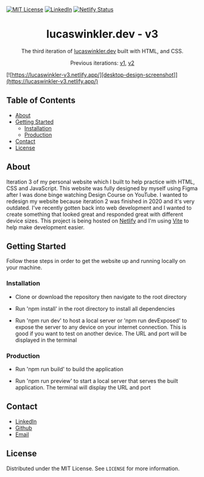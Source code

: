 [![MIT License][license-shield]][license-url]
[![LinkedIn][linkedin-shield]][linkedin-url]
[![Netlify Status](https://api.netlify.com/api/v1/badges/1a36b2f6-a4fa-4859-ab1a-d37aa8fef9d8/deploy-status)](https://app.netlify.com/sites/lucaswinkler-v3/deploys)

<h1 align="center">
  lucaswinkler.dev - v3
</h1>
<p align="center">
  The third iteration of <a href="https://lucaswinkler.dev" target="_blank"rel="noopener noreferrer">lucaswinkler.dev</a> built with HTML, and CSS.
</p>
<p align="center">
  Previous iterations:
  <a href="https://github.com/LucasWinkler/personal-site-v1" target="_blank" rel="noopener noreferrer">v1</a>,
  <a href="https://github.com/LucasWinkler/personal-site" target="_blank" rel="noopener noreferrer">v2</a>

[![https://lucaswinkler-v3.netlify.app/][desktop-design-screenshot]](https://lucaswinkler-v3.netlify.app/)

</p>

## Table of Contents

- [About](#about)
- [Getting Started](#getting-started)
  - [Installation](#installation)
  - [Production](#production)
- [Contact](#contact)
- [License](#license)

## About

Iteration 3 of my personal website which I built to help practice with HTML, CSS and JavaScript. This website was fully designed by myself using Figma after I was done binge watching Design Course on YouTube. I wanted to redesign my website because iteration 2 was finished in 2020 and it's very outdated. I've recently gotten back into web development and I wanted to create something that looked great and responded great with different device sizes. This project is being hosted on <a href="https://www.netlify.com/" target="_blank" rel="noopener noreferrer">Netlify</a> and I'm using <a href="https://vitejs.dev/" target="_blank" rel="noopener noreferrer">Vite</a> to help make development easier.

## Getting Started

Follow these steps in order to get the website up and running locally on your machine.

### Installation

- Clone or download the repository then navigate to the root directory

- Run 'npm install' in the root directory to install all dependencies

- Run 'npm run dev' to host a local server or 'npm run devExposed' to expose the server to any device on your internet connection. This is good if you want to test on another device. The URL and port will be displayed in the terminal

### Production

- Run 'npm run build' to build the application

- Run 'npm run preview' to start a local server that serves the built application. The terminal will display the URL and port

## Contact

- [LinkedIn](https://linkedin.com/in/lucas-winkler)
- [Github](https://github.com/lucaswinkler)
- [Email](mailto:lucaswinkler@gmail.com)

## License

Distributed under the MIT License. See `LICENSE` for more information.

[license-shield]: https://img.shields.io/badge/license-MIT-blue.svg?style=flat-square
[license-url]: https://choosealicense.com/licenses/mit
[linkedin-shield]: https://img.shields.io/badge/-LinkedIn-black.svg?style=flat-square&logo=linkedin&colorB=555
[linkedin-url]: https://www.linkedin.com/in/lucas-winkler/
[desktop-design-screenshot]: ./public/desktop-design-screenshot.png
